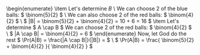 \begin{enumerate}
\item Let's determine $B$ \\
We can choose 2 of the blue balls: $ \binom{5}{2} $ \\
We can also choose 2 of the red balls: $ \binom{4}{2} $ \\
$ |B| = \binom{5}{2} + \binom{4}{2} = 10 + 6 = 16 $
	\item Let's determine $ A \cap B $
	      We can choose 2 of the red balls: $ \binom{4}{2} $ \\
	      $ |A \cap B| = \binom{4}{2} = 6 $
\end{enumerate}
Now, let God do the rest
$ \Pr(A|B) = \frac{|A \cap B|}{|B|} = $ \\
$ \Pr(A|B) = \frac{ \binom{5}{2} + \binom{4}{2} }{ \binom{4}{2} } $
